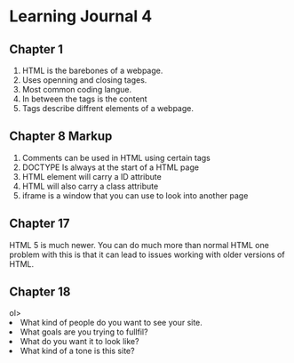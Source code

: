 
<htm>
<h1>Learning Journal 4</h1>

<h2>Chapter 1</h2>
<ol>
<li>HTML is the barebones of a webpage.</li>
<li>Uses openning and closing tages.</li>
<li>Most common coding langue.</li>
<li>In between the tags is the content</li>
<li>Tags describe diffrent elements of a webpage.</li> 
</ol>

<h2>Chapter 8 Markup</h2>
<ol>
<li>Comments can be used in HTML using certain tags</li>
<li>DOCTYPE Is always at the start of a HTML page</li>
<li>HTML element will carry a ID attribute</li>
<li>HTML will also carry a class attribute</li>
<li>iframe is a window that you can use to look into another page</li> 
</ol>

<h2>Chapter 17</h2>

<p>HTML 5 is much newer. You can do much more than normal HTML
one problem with this is that it can lead to issues working with older
versions of HTML.</p>

<h2>Chapter 18</h2>
ol>
<li> What kind of people do you want to see your site.</li>
<li>What goals are you trying to fullfil?</li>
<li>What do you want it to look like?</li>
<li>What kind of a tone is this site?</li>
</ol>


